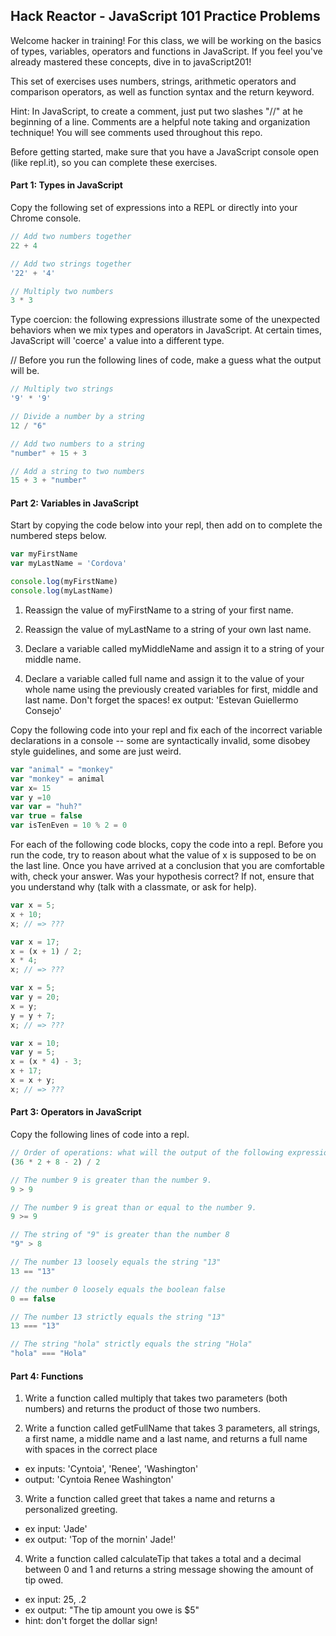 
## Hack Reactor - JavaScript 101 Practice Problems

Welcome hacker in training! For this class, we will be working on the basics of types, variables, operators and functions in JavaScript. If you feel you've already mastered these concepts, dive in to javaScript201! 

This set of exercises uses numbers, strings, arithmetic operators and comparison operators, as well as function syntax and the return keyword.

Hint: In JavaScript, to create a comment, just put two slashes "//" at he beginning of a line. Comments are a helpful note taking and organization technique! You will see comments used throughout this repo.

Before getting started, make sure that you have a JavaScript console open (like repl.it), so you can complete these exercises.
 
#### Part 1: Types in JavaScript 

Copy the following set of expressions into a REPL or directly into your Chrome console.

```JavaScript
// Add two numbers together
22 + 4

// Add two strings together
'22' + '4'

// Multiply two numbers
3 * 3 
```

Type coercion: the following expressions illustrate some of the unexpected behaviors when we mix types and operators in JavaScript. At certain times, JavaScript will 'coerce' a value into a different type. 

// Before you run the following lines of code, make a guess what the output will be.

```JavaScript
// Multiply two strings
'9' * '9'

// Divide a number by a string 
12 / "6"

// Add two numbers to a string
"number" + 15 + 3

// Add a string to two numbers
15 + 3 + "number"
```

#### Part 2: Variables in JavaScript

Start by copying the code below into your repl, then add on to complete the numbered steps below.

```JavaScript
var myFirstName
var myLastName = 'Cordova'

console.log(myFirstName)
console.log(myLastName)
```

1. Reassign the value of myFirstName to a string of your first name.

2. Reassign the value of myLastName to a string of your own last name. 

2. Declare a variable called myMiddleName and assign it to a string of your middle name. 

3. Declare a variable called full name and assign it to the value of your whole name using the previously created variables for first, middle and last name. Don't forget the spaces! 
ex output: 'Estevan Guiellermo Consejo'


Copy the following code into your repl and fix each of the incorrect variable declarations in a console -- some are syntactically invalid, some disobey style guidelines, and some are just weird.

```JavaScript
var "animal" = "monkey"
var "monkey" = animal
var x= 15
var y =10
var var = "huh?"
var true = false
var isTenEven = 10 % 2 = 0
```

For each of the following code blocks, copy the code into a repl. Before you run the code, try to reason about what the value of x is supposed to be on the last line. Once you have arrived at a conclusion that you are comfortable with, check your answer. Was your hypothesis correct? If not, ensure that you understand why (talk with a classmate, or ask for help).

```JavaScript
var x = 5;
x + 10;
x; // => ???
```

```JavaScript
var x = 17;
x = (x + 1) / 2;
x * 4;
x; // => ???
```

```JavaScript
var x = 5;
var y = 20;
x = y;
y = y + 7;
x; // => ???
```

```JavaScript
var x = 10;
var y = 5;
x = (x * 4) - 3;
x + 17;
x = x + y;
x; // => ???
```

#### Part 3: Operators in JavaScript 
Copy the following lines of code into a repl. 

```JavaScript
// Order of operations: what will the output of the following expression be? 
(36 * 2 + 8 - 2) / 2 

// The number 9 is greater than the number 9.
9 > 9

// The number 9 is great than or equal to the number 9. 
9 >= 9

// The string of "9" is greater than the number 8
"9" > 8

// The number 13 loosely equals the string "13"
13 == "13"

// the number 0 loosely equals the boolean false
0 == false

// The number 13 strictly equals the string "13"
13 === "13"

// The string "hola" strictly equals the string "Hola"
"hola" === "Hola"
```

#### Part 4: Functions 

1. Write a function called multiply that takes two parameters (both numbers) and returns the product of those two numbers.

2. Write a function called getFullName that takes 3 parameters, all strings, a first name, a middle name and a last name, and returns a full name with spaces in the correct place
- ex inputs: 'Cyntoia', 'Renee', 'Washington'
- output: 'Cyntoia Renee Washington' 

3. Write a function called greet that takes a name and returns a personalized greeting. 
- ex input: 'Jade'
- ex output: 'Top of the mornin' Jade!'

4. Write a function called calculateTip that takes a total and a decimal between 0 and 1 and returns a string message showing the amount of tip owed. 
- ex input: 25, .2
- ex output: "The tip amount you owe is $5"
- hint: don't forget the dollar sign! 
